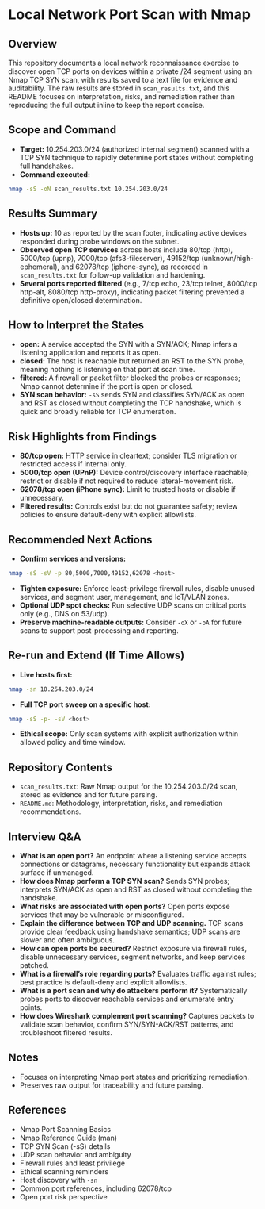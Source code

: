 # Local Network Port Scan with Nmap

## Overview
This repository documents a local network reconnaissance exercise to discover open TCP ports on devices within a private /24 segment using an Nmap TCP SYN scan, with results saved to a text file for evidence and auditability. The raw results are stored in `scan_results.txt`, and this README focuses on interpretation, risks, and remediation rather than reproducing the full output inline to keep the report concise.

## Scope and Command
- **Target:** 10.254.203.0/24 (authorized internal segment) scanned with a TCP SYN technique to rapidly determine port states without completing full handshakes.
- **Command executed:**
```bash
nmap -sS -oN scan_results.txt 10.254.203.0/24
```

## Results Summary
- **Hosts up:** 10 as reported by the scan footer, indicating active devices responded during probe windows on the subnet.
- **Observed open TCP services** across hosts include 80/tcp (http), 5000/tcp (upnp), 7000/tcp (afs3-fileserver), 49152/tcp (unknown/high-ephemeral), and 62078/tcp (iphone-sync), as recorded in `scan_results.txt` for follow-up validation and hardening.
- **Several ports reported filtered** (e.g., 7/tcp echo, 23/tcp telnet, 8000/tcp http-alt, 8080/tcp http-proxy), indicating packet filtering prevented a definitive open/closed determination.

## How to Interpret the States
- **open:** A service accepted the SYN with a SYN/ACK; Nmap infers a listening application and reports it as open.
- **closed:** The host is reachable but returned an RST to the SYN probe, meaning nothing is listening on that port at scan time.
- **filtered:** A firewall or packet filter blocked the probes or responses; Nmap cannot determine if the port is open or closed.
- **SYN scan behavior:** `-sS` sends SYN and classifies SYN/ACK as open and RST as closed without completing the TCP handshake, which is quick and broadly reliable for TCP enumeration.

## Risk Highlights from Findings
- **80/tcp open:** HTTP service in cleartext; consider TLS migration or restricted access if internal only.
- **5000/tcp open (UPnP):** Device control/discovery interface reachable; restrict or disable if not required to reduce lateral-movement risk.
- **62078/tcp open (iPhone sync):** Limit to trusted hosts or disable if unnecessary.
- **Filtered results:** Controls exist but do not guarantee safety; review policies to ensure default-deny with explicit allowlists.

## Recommended Next Actions
- **Confirm services and versions:**
```bash
nmap -sS -sV -p 80,5000,7000,49152,62078 <host>
```
- **Tighten exposure:** Enforce least-privilege firewall rules, disable unused services, and segment user, management, and IoT/VLAN zones.
- **Optional UDP spot checks:** Run selective UDP scans on critical ports only (e.g., DNS on 53/udp).
- **Preserve machine-readable outputs:** Consider `-oX` or `-oA` for future scans to support post-processing and reporting.

## Re-run and Extend (If Time Allows)
- **Live hosts first:**
```bash
nmap -sn 10.254.203.0/24
```
- **Full TCP port sweep on a specific host:**
```bash
nmap -sS -p- -sV <host>
```
- **Ethical scope:** Only scan systems with explicit authorization within allowed policy and time window.

## Repository Contents
- `scan_results.txt`: Raw Nmap output for the 10.254.203.0/24 scan, stored as evidence and for future parsing.
- `README.md`: Methodology, interpretation, risks, and remediation recommendations.

## Interview Q&A
- **What is an open port?**
  An endpoint where a listening service accepts connections or datagrams, necessary functionality but expands attack surface if unmanaged.
- **How does Nmap perform a TCP SYN scan?**
  Sends SYN probes; interprets SYN/ACK as open and RST as closed without completing the handshake.
- **What risks are associated with open ports?**
  Open ports expose services that may be vulnerable or misconfigured.
- **Explain the difference between TCP and UDP scanning.**
  TCP scans provide clear feedback using handshake semantics; UDP scans are slower and often ambiguous.
- **How can open ports be secured?**
  Restrict exposure via firewall rules, disable unnecessary services, segment networks, and keep services patched.
- **What is a firewall’s role regarding ports?**
  Evaluates traffic against rules; best practice is default-deny and explicit allowlists.
- **What is a port scan and why do attackers perform it?**
  Systematically probes ports to discover reachable services and enumerate entry points.
- **How does Wireshark complement port scanning?**
  Captures packets to validate scan behavior, confirm SYN/SYN-ACK/RST patterns, and troubleshoot filtered results.

## Notes
- Focuses on interpreting Nmap port states and prioritizing remediation.
- Preserves raw output for traceability and future parsing.

## References
- Nmap Port Scanning Basics
- Nmap Reference Guide (man)
- TCP SYN Scan (-sS) details
- UDP scan behavior and ambiguity
- Firewall rules and least privilege
- Ethical scanning reminders
- Host discovery with `-sn`
- Common port references, including 62078/tcp
- Open port risk perspective

